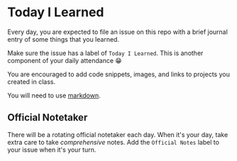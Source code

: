 # Today I Learned

Every day, you are expected to file an issue on this repo with a brief journal entry of some things that you learned.

Make sure the issue has a label of `Today I Learned`. This is another component of your daily attendance 😁

You are encouraged to add code snippets, images, and links to projects you created in class.

You will need to use [markdown](https://docs.github.com/en/github/writing-on-github/basic-writing-and-formatting-syntax).

## Official Notetaker

There will be a rotating official notetaker each day.  When it's your day, take extra care to take _comprehensive_ notes.  Add the `Official Notes` label to your issue when it's your turn.